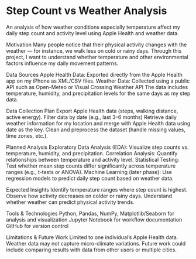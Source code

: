# Step Count vs Weather Analysis
An analysis of how weather conditions especially temperature affect my daily step count and activity level using Apple Health and weather data.

Motivation
Many people notice that their physical activity changes with the weather — for instance, we walk less on cold or rainy days. Through this project, I want to understand whether temperature and other environmental factors influence my daily movement patterns.

Data Sources
Apple Health Data: Exported directly from the Apple Health app on my iPhone as XML/CSV files.
Weather Data: Collected using a public API such as Open-Meteo
 or Visual Crossing Weather API
The data includes temperature, humidity, and precipitation levels for the same days as my step data.

Data Collection Plan
Export Apple Health data (steps, walking distance, active energy).
Filter data by date (e.g., last 3–6 months)
Retrieve daily weather information for my location and merge with Apple Health data using date as the key.
Clean and preprocess the dataset (handle missing values, time zones, etc.).

Planned Analysis
Exploratory Data Analysis (EDA): Visualize step counts vs. temperature, humidity, and precipitation.
Correlation Analysis: Quantify relationships between temperature and activity level.
Statistical Testing: Test whether mean step counts differ significantly across temperature ranges (e.g., t-tests or ANOVA).
Machine Learning (later phase): Use regression models to predict daily step count based on weather data.

Expected Insights
Identify temperature ranges where step count is highest.
Observe how activity decreases on colder or rainy days.
Understand whether weather can predict physical activity trends.

Tools & Technologies
Python, Pandas, NumPy, Matplotlib/Seaborn for analysis and visualization
Jupyter Notebook for workflow documentation
GitHub for version control

Limitations & Future Work
Limited to one individual’s Apple Health data.
Weather data may not capture micro-climate variations.
Future work could include comparing results with data from other users or multiple cities.
